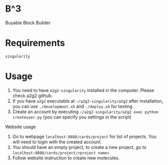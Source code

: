 # B^3
Buyable Block Builder

Requirements
============
`singularity`

Usage
=====

1. You need to have `a2g2-singularity` installed in the computer. Please check a2g2 github.
2. If you have `a2g2` executable at `~/a2g2-singularity/a2g2` after installation, you can use `./development.sh` and `./deploy.sh` for testing.
3. Create an account by executing `~/a2g2-singularity/a2g2 exec python createuser.py` (you can specify you settings in the script)

Website usage
1. Go to webpage `localhost:8888/cards/project` for list of projects. You will need to login with the created account.
2. You should have an empty project, to create a new project, go to `localhost:8888/cards/project/<project name>`
3. Follow website instruction to create new molecules.







